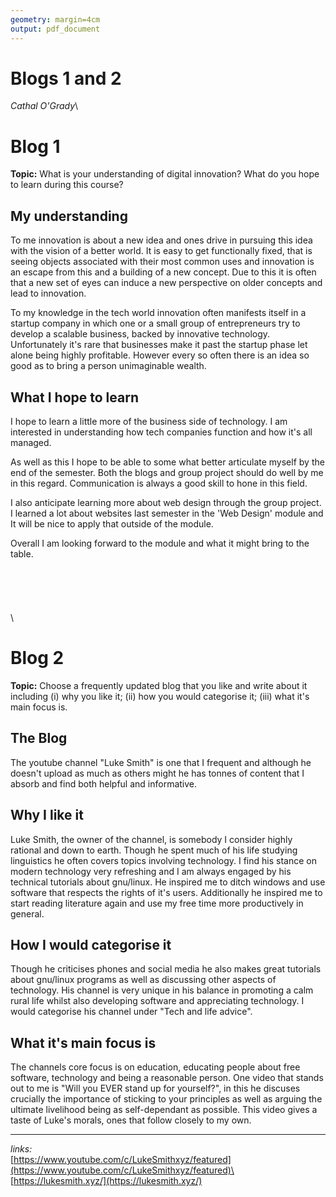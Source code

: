 ```yaml
---
geometry: margin=4cm
output: pdf_document
---
```

Blogs 1 and 2
=============

_Cathal O'Grady_\

Blog 1
======

**Topic:**
What is your understanding of digital innovation? What do you hope to learn
during this course?

My understanding
----------------
To me innovation is about a new idea and ones drive in pursuing this idea with
the vision of a better world. It is easy to get functionally fixed, that is
seeing objects associated with their most common uses and innovation is an
escape from this and a building of a new concept. Due to this it is often that
a new set of eyes can induce a new perspective on older concepts and lead to
innovation.

To my knowledge in the tech world innovation often manifests itself in a
startup company in which one or a small group of entrepreneurs try to develop a
scalable business, backed by innovative technology. Unfortunately it's rare that
businesses make it past the startup phase let alone being highly profitable.
However every so often there is an idea so good as to bring a person
unimaginable wealth.

What I hope to learn
--------------------

I hope to learn a little more of the business side of technology. I am
interested in understanding how tech companies function and how it's all
managed.

As well as this I hope to be able to some what better articulate myself by the
end of the semester. Both the blogs and group project should do well by me in
this regard. Communication is always a good skill to hone in this field.

I also anticipate learning more about web design through the group project. I
learned a lot about websites last semester in the 'Web Design' module and It
will be nice to apply that outside of the module.

Overall I am looking forward to the module and what it might bring to the
table.  
\
\
\
\
\
\

Blog 2
======

**Topic:** Choose a frequently updated blog that you like and write about it
including (i) why you like it; (ii) how you would categorise it; (iii) what it's
main focus is.

The Blog
--------
The youtube channel "Luke Smith" is one that I frequent and although he doesn't
upload as much as others might he has tonnes of content that I absorb and find
both helpful and informative.

Why I like it
-------------
Luke Smith, the owner of the channel, is somebody I consider highly rational and
down to earth. Though he spent much of his life studying linguistics he often
covers topics involving technology. I find his stance on modern technology very
refreshing and I am always engaged by his technical tutorials about gnu/linux.
He inspired me to ditch windows and use software that respects the rights of
it's users. Additionally he inspired me to start reading literature again and
use my free time more productively in general.

How I would categorise it
-------------------------
Though he criticises phones and social media he also makes great tutorials
about gnu/linux programs as well as discussing other aspects of technology. His
channel is very unique in his balance in promoting a calm rural life whilst
also developing software and appreciating technology. I would categorise his
channel under "Tech and life advice".

What it's main focus is
----------------------
The channels core focus is on education, educating people about free software,
technology and being a reasonable person. One video that stands out to me is
"Will you EVER stand up for yourself?", in this he discuses crucially the
importance of sticking to your principles as well as arguing the ultimate
livelihood being as self-dependant as possible. This video gives a taste of
Luke's morals, ones that follow closely to my own.

---

_links:_\
[https://www.youtube.com/c/LukeSmithxyz/featured](https://www.youtube.com/c/LukeSmithxyz/featured)\
[https://lukesmith.xyz/](https://lukesmith.xyz/)
